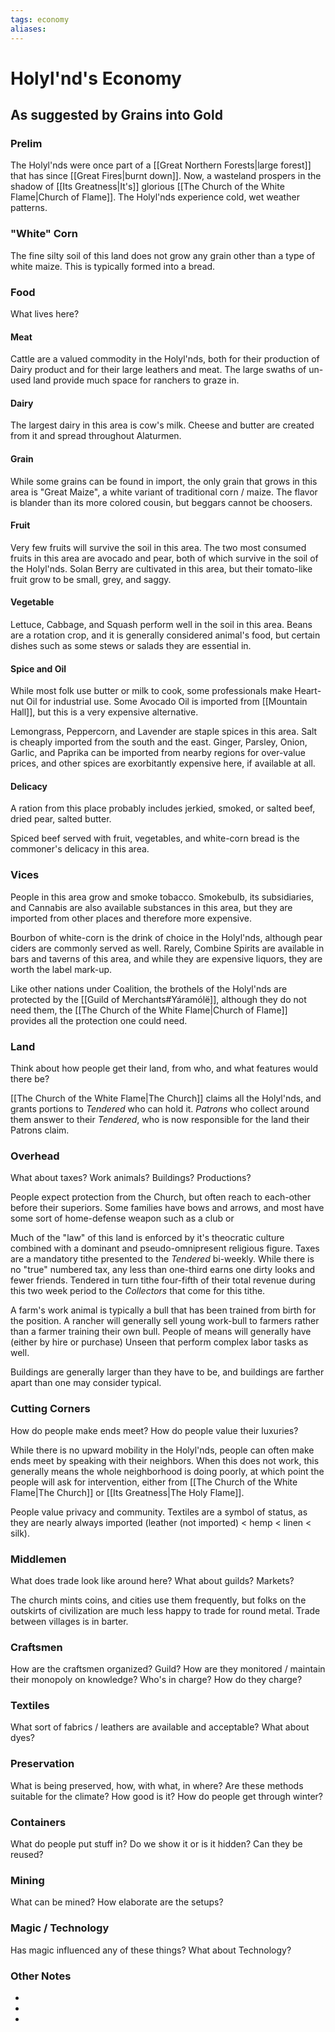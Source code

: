 ```yaml
---
tags: economy
aliases:
---
```


# Holyl'nd's Economy
## As suggested by Grains into Gold
### Prelim
The Holyl'nds were once part of a [[Great Northern Forests|large forest]] that has since [[Great Fires|burnt down]]. Now, a wasteland prospers in the shadow of [[Its Greatness|It's]] glorious [[The Church of the White Flame|Church of Flame]]. The Holyl'nds experience cold, wet weather patterns.

### "White" Corn
The fine silty soil of this land does not grow any grain other than a type of white maize. This is typically formed into a bread.

### Food
What lives here?
#### Meat
Cattle are a valued commodity in the Holyl'nds, both for their production of Dairy product and for their large leathers and meat. The large swaths of un-used land provide much space for ranchers to graze in.

#### Dairy
The largest dairy in this area is cow's milk. Cheese and butter are created from it and spread throughout Alaturmen.

#### Grain
While some grains can be found in import, the only grain that grows in this area is "Great Maize", a white variant of traditional corn / maize. The flavor is blander than its more colored cousin, but beggars cannot be choosers.

#### Fruit
Very few fruits will survive the soil in this area. The two most consumed fruits in this area are avocado and pear, both of which survive in the soil of the Holyl'nds. Solan Berry are cultivated in this area, but their tomato-like fruit grow to be small, grey, and saggy.

#### Vegetable
Lettuce, Cabbage, and Squash perform well in the soil in this area. Beans are a rotation crop, and it is generally considered animal's food, but certain dishes such as some stews or salads they are essential in.

#### Spice and Oil
While most folk use butter or milk to cook, some professionals make Heart-nut Oil for industrial use. Some Avocado Oil is imported from [[Mountain Hall]], but this is a very expensive alternative.

Lemongrass, Peppercorn, and Lavender are staple spices in this area. Salt is cheaply imported from the south and the east. Ginger, Parsley, Onion, Garlic, and Paprika can be imported from nearby regions for over-value prices, and other spices are exorbitantly expensive here, if available at all.

#### Delicacy
A ration from this place probably includes jerkied, smoked, or salted beef, dried pear, salted butter.

Spiced beef served with fruit, vegetables, and white-corn bread is the commoner's delicacy in this area.

### Vices
People in this area grow and smoke tobacco. Smokebulb, its subsidiaries, and Cannabis are also available substances in this area, but they are imported from other places and therefore more expensive.

Bourbon of white-corn is the drink of choice in the Holyl'nds, although pear ciders are commonly served as well. Rarely, Combine Spirits are available in bars and taverns of this area, and while they are expensive liquors, they are worth the label mark-up.

Like other nations under Coalition, the brothels of the Holyl'nds are protected by the [[Guild of Merchants#Yáramólë]], although they do not need them, the [[The Church of the White Flame|Church of Flame]] provides all the protection one could need.

### Land
Think about how people get their land, from who, and what features would there be?

[[The Church of the White Flame|The Church]] claims all the Holyl'nds, and grants portions to *Tendered* who can hold it. *Patrons* who collect around them answer to their *Tendered*, who is now responsible for the land their Patrons claim.

### Overhead
What about taxes? Work animals? Buildings? Productions?

People expect protection from the Church, but often reach to each-other before their superiors. Some families have bows and arrows, and most have some sort of home-defense weapon such as a club or 

Much of the "law" of this land is enforced by it's theocratic culture combined with a dominant and pseudo-omnipresent religious figure. Taxes are a mandatory tithe presented to the *Tendered* bi-weekly. While there is no "true" numbered tax, any less than one-third earns one dirty looks and fewer friends. Tendered in turn tithe four-fifth of their total revenue during this two week period to the *Collectors* that come for this tithe.

A farm's work animal is typically a bull that has been trained from birth for the position. A rancher will generally sell young work-bull to farmers rather than a farmer training their own bull. People of means will generally have (either by hire or purchase) Unseen that perform complex labor tasks as well.

Buildings are generally larger than they have to be, and buildings are farther apart than one may consider typical. 

### Cutting Corners
How do people make ends meet? How do people value their luxuries?

While there is no upward mobility in the Holyl'nds, people can often make ends meet by speaking with their neighbors. When this does not work, this generally means the whole neighborhood is doing poorly, at which point the people will ask for intervention, either from [[The Church of the White Flame|The Church]] or [[Its Greatness|The Holy Flame]].

People value privacy and community. Textiles are a symbol of status, as they are nearly always imported (leather (not imported) < hemp < linen < silk).

### Middlemen
What does trade look like around here? What about guilds? Markets?

The church mints coins, and cities use them frequently, but folks on the outskirts of civilization are much less happy to trade for round metal. Trade between villages is in barter. 

### Craftsmen
How are the craftsmen organized? Guild? How are they monitored / maintain their monopoly on knowledge? Who's in charge? How do they charge?

### Textiles
What sort of fabrics / leathers are available and acceptable? What about dyes?

### Preservation
What is being preserved, how, with what, in where? Are these methods suitable for the climate? How good is it? How do people get through winter? 

### Containers
What do people put stuff in? Do we show it or is it hidden? Can they be reused?

### Mining
What can be mined? How elaborate are the setups?

### Magic / Technology
Has magic influenced any of these things? What about Technology?

### Other Notes
- 
- 
- 
